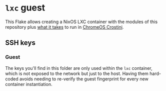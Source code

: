 # `lxc` guest

This Flake allows creating a NixOS LXC container with the modules of this
repository plus [what it takes][0] to run in [ChromeOS Crostini][1].

## SSH keys

### Guest

The keys you'll find in this folder are only used within the `lxc` container,
which is not exposed to the network but just to the host. Having them
hard-coded avoids needing to re-verify the guest fingerprint for every new
container instantiation.

[0]: https://aldur.blog/articles/2025/06/19/nixos-in-crostini
[1]: https://github.com/aldur/nixos-crostini/tree/main
